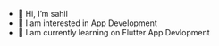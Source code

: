 - 👋 Hi, I’m sahil
- 👀 I am interested in App Development
- 🌱 I am currently learning on Flutter App Devlopment

<!---
sahil/sahil is a ✨ special ✨ repository because its `README.md` (this file) appears on your GitHub profile.
You can click the Preview link to take a look at your changes.
--->
